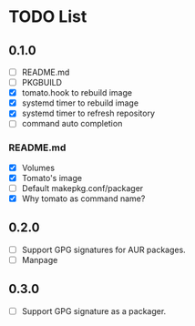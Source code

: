 # TODO List

## 0.1.0

  - [ ] README.md
  - [ ] PKGBUILD
  - [X] tomato.hook to rebuild image
  - [X] systemd timer to rebuild image
  - [X] systemd timer to refresh repository
  - [ ] command auto completion

### README.md

  - [X] Volumes
  - [X] Tomato's image
  - [ ] Default makepkg.conf/packager
  - [X] Why tomato as command name?

## 0.2.0

  - [ ] Support GPG signatures for AUR packages.
  - [ ] Manpage

## 0.3.0

  - [ ] Support GPG signature as a packager.
